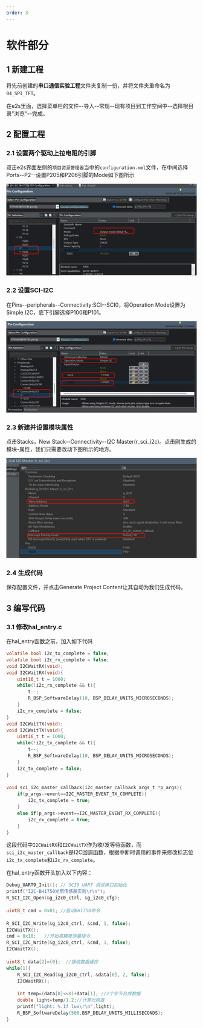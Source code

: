 ```yaml
---
order: 3
---
```

# 软件部分
## 1 新建工程
将先前创建的**串口通信实验工程**文件夹复制一份，并将文件夹重命名为`04_SPI_TFT`。

在e2s里面，选择菜单栏的文件--导入--常规--现有项目到工作空间中--选择根目录"浏览"--完成。

## 2 配置工程
### 2.1 设置两个驱动上拉电阻的引脚
双击e2s界面左侧的`项目资源管理器`当中的`configuration.xml`文件，在中间选择Ports--P2--设置P205和P206引脚的Mode如下图所示

![alt text](images/上拉电阻引脚.jpg)

### 2.2 设置SCI-I2C
在Pins--peripherals--Connectivity:SCI--SCI0，将Operation Mode设置为Simple I2C，底下引脚选择P100和P101。

![alt text](images/SCI0设置.jpg)

### 2.3 新建并设置模块属性
点击Stacks，New Stack--Connectivity--I2C Master(r_sci_i2c)。点击刚生成的模块-属性，我们只需要改动下图所示的地方。

![alt text](images/属性设置.jpg)

### 2.4 生成代码
保存配置文件，并点击Generate Project Content让其自动为我们生成代码。

## 3 编写代码
### 3.1 修改hal_entry.c
在hal_entry函数之前，加入如下代码
```c
volatile bool i2c_tx_complete = false;
volatile bool i2c_rx_complete = false;
void I2CWaitRX(void);
void I2CWaitRX(void){
    uint16_t t = 1000;
    while(!i2c_rx_complete && t){
        t--;
        R_BSP_SoftwareDelay(10, BSP_DELAY_UNITS_MICROSECONDS);
    }
    i2c_rx_complete = false;
}
void I2CWaitTX(void);
void I2CWaitTX(void){
    uint16_t t = 1000;
    while(!i2c_tx_complete && t){
        t--;
        R_BSP_SoftwareDelay(10, BSP_DELAY_UNITS_MICROSECONDS);
    }
    i2c_tx_complete = false;
}

void sci_i2c_master_callback(i2c_master_callback_args_t *p_args){
    if(p_args->event==I2C_MASTER_EVENT_TX_COMPLETE){
        i2c_tx_complete = true;
    }
    else if(p_args->event==I2C_MASTER_EVENT_RX_COMPLETE){
        i2c_rx_complete = true;
    }
}
```
这段代码中`I2CWaitRX`和`I2CWaitTX`作为收/发等待函数，而`sci_i2c_master_callback`是I2C回调函数，根据中断时调用的事件来修改标志位`i2c_tx_complete`和`i2c_rx_complete`。

在hal_entry函数开头加入以下内容：
```c
Debug_UART9_Init(); // SCI9 UART 调试串口初始化
printf("I2C-BH1750光照传感器实验\r\n");
R_SCI_I2C_Open(&g_i2c0_ctrl, &g_i2c0_cfg);

uint8_t cmd = 0x01; //启动BH1750命令

R_SCI_I2C_Write(&g_i2c0_ctrl, &cmd, 1, false);
I2CWaitTX();
cmd = 0x10;   //开始高精度测量指令
R_SCI_I2C_Write(&g_i2c0_ctrl, &cmd, 1, false);
I2CWaitTX();

uint8_t data[2]={0};  //接收数据缓存
while(1){
    R_SCI_I2C_Read(&g_i2c0_ctrl, &data[0], 2, false);
    I2CWaitRX();

    int temp=(data[0]<<8)+data[1]; //2个字节合成数据
    double light=temp/1.2;//计算光照度
    printf("light: %.1f lux\r\n",light);
    R_BSP_SoftwareDelay(500,BSP_DELAY_UNITS_MILLISECONDS);
}
```